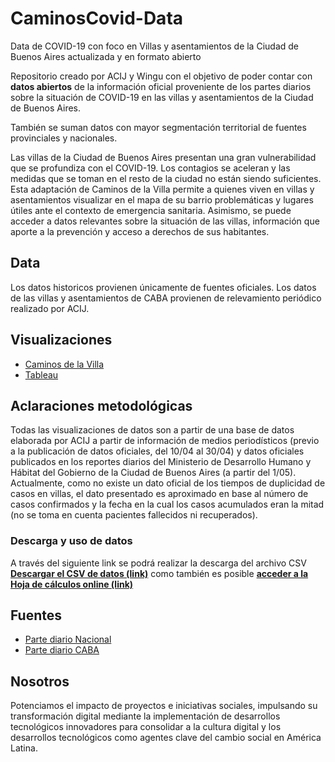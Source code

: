 # CaminosCovid-Data
Data de COVID-19 con foco en Villas y asentamientos de la Ciudad de Buenos Aires actualizada y en formato abierto

Repositorio creado por ACIJ y Wingu con el objetivo de poder contar con __datos abiertos__ de la información oficial proveniente de los partes diarios sobre la situación de COVID-19 en las villas y asentamientos de la Ciudad de Buenos Aires.

También se suman datos con mayor segmentación territorial de fuentes provinciales y nacionales.

Las villas de la Ciudad de Buenos Aires presentan una gran vulnerabilidad que se profundiza con el COVID-19. Los contagios se aceleran y las medidas que se toman en el resto de la ciudad no están siendo suficientes. Esta adaptación de Caminos de la Villa permite a quienes viven en villas y asentamientos visualizar en el mapa de su barrio  problemáticas y lugares útiles ante el contexto de emergencia sanitaria. Asimismo, se puede acceder a datos relevantes sobre la situación de las villas, información que aporte a la prevención y acceso a derechos de sus habitantes.

## Data

Los datos historicos provienen únicamente de fuentes oficiales. 
Los datos de las villas y asentamientos de CABA provienen de relevamiento periódico realizado por ACIJ.

## Visualizaciones
* [Caminos de la Villa](https://www.covid-19.caminosdelavilla.org/)
* [Tableau](https://public.tableau.com/profile/wingu)

## Aclaraciones metodológicas
Todas las visualizaciones de datos son a partir de una base de datos elaborada por ACIJ a partir de información de medios periodísticos (previo a la publicación de datos oficiales, del 10/04 al 30/04) y datos oficiales publicados en los reportes diarios del Ministerio de Desarrollo Humano y Hábitat del Gobierno de la Ciudad de Buenos Aires (a partir del 1/05). Actualmente, como no existe un dato oficial de los tiempos de duplicidad de casos en villas, el dato presentado es aproximado en base al número de casos confirmados y la fecha en la cual los casos acumulados eran la mitad (no se toma en cuenta pacientes fallecidos ni recuperados).

### Descarga y uso de datos

A través del siguiente link se podrá realizar la descarga del archivo CSV [__Descargar el CSV de datos (link)__](https://docs.google.com/spreadsheets/d/e/2PACX-1vQYqpWDOjA6Yo7Yg4DNcSAHXyPG0i7sQ-tmxjJA0mY-QURA3qnXQheV73_3Y101vV2xT1LE9EaI2GGU/pub?gid=0&single=true&output=csv) como también es posible [__acceder a la Hoja de cálculos online (link)__](https://docs.google.com/spreadsheets/d/e/2PACX-1vQYqpWDOjA6Yo7Yg4DNcSAHXyPG0i7sQ-tmxjJA0mY-QURA3qnXQheV73_3Y101vV2xT1LE9EaI2GGU/pub?output=xlsx)

## Fuentes

* [Parte diario Nacional](https://www.argentina.gob.ar/coronavirus/informe-diario)
* [Parte diario CABA](https://www.buenosaires.gob.ar/salud/noticias/actualizacion-de-los-casos-coronavirus-en-la-ciudad-buenos-aires)

## Nosotros

Potenciamos el impacto de proyectos e iniciativas sociales, impulsando su transformación digital mediante la implementación de desarrollos tecnológicos innovadores para consolidar a la cultura digital y los desarrollos tecnológicos como agentes clave del cambio social en América Latina.
